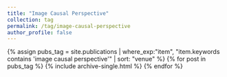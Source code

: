 ```yaml
---
title: "Image Causal Perspective"
collection: tag
permalink: /tag/image-causal-perspective
author_profile: false
---
```

{% assign pubs_tag = site.publications | where_exp:"item", "item.keywords contains 'image causal perspective'" | sort: "venue" %}
{% for post in pubs_tag %}
  {% include archive-single.html %}
{% endfor %}
